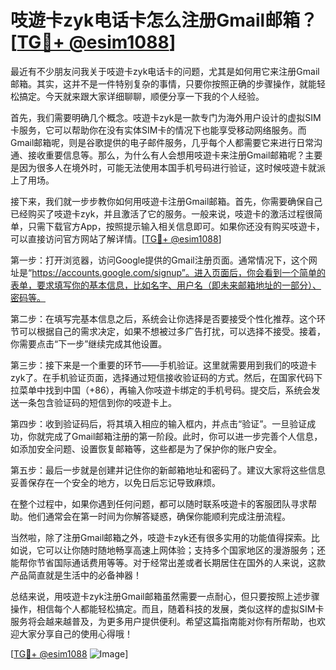 # 吱遊卡zyk电话卡怎么注册Gmail邮箱？[[TG💪+ @esim1088](https://t.me/s/esim1088)]

最近有不少朋友问我关于吱遊卡zyk电话卡的问题，尤其是如何用它来注册Gmail邮箱。其实，这并不是一件特别复杂的事情，只要你按照正确的步骤操作，就能轻松搞定。今天就来跟大家详细聊聊，顺便分享一下我的个人经验。

首先，我们需要明确几个概念。吱遊卡zyk是一款专门为海外用户设计的虚拟SIM卡服务，它可以帮助你在没有实体SIM卡的情况下也能享受移动网络服务。而Gmail邮箱呢，则是谷歌提供的电子邮件服务，几乎每个人都需要它来进行日常沟通、接收重要信息等。那么，为什么有人会想用吱遊卡来注册Gmail邮箱呢？主要是因为很多人在境外时，可能无法使用本国手机号码进行验证，这时候吱遊卡就派上了用场。

接下来，我们就一步步教你如何用吱遊卡注册Gmail邮箱。首先，你需要确保自己已经购买了吱遊卡zyk，并且激活了它的服务。一般来说，吱遊卡的激活过程很简单，只需下载官方App，按照提示输入相关信息即可。如果你还没有购买吱遊卡，可以直接访问官方网站了解详情。[[TG💪+ @esim1088](https://t.me/s/esim1088)]

第一步：打开浏览器，访问Google提供的Gmail注册页面。通常情况下，这个网址是“https://accounts.google.com/signup”。进入页面后，你会看到一个简单的表单，要求填写你的基本信息，比如名字、用户名（即未来邮箱地址的一部分）、密码等。

第二步：在填写完基本信息之后，系统会让你选择是否要接受个性化推荐。这个环节可以根据自己的需求决定，如果不想被过多广告打扰，可以选择不接受。接着，你需要点击“下一步”继续完成其他设置。

第三步：接下来是一个重要的环节——手机验证。这里就需要用到我们的吱遊卡zyk了。在手机验证页面，选择通过短信接收验证码的方式。然后，在国家代码下拉菜单中找到中国（+86），再输入你吱遊卡绑定的手机号码。提交后，系统会发送一条包含验证码的短信到你的吱遊卡上。

第四步：收到验证码后，将其填入相应的输入框内，并点击“验证”。一旦验证成功，你就完成了Gmail邮箱注册的第一阶段。此时，你可以进一步完善个人信息，如添加安全问题、设置恢复邮箱等，这些都是为了保护你的账户安全。

第五步：最后一步就是创建并记住你的新邮箱地址和密码了。建议大家将这些信息妥善保存在一个安全的地方，以免日后忘记导致麻烦。

在整个过程中，如果你遇到任何问题，都可以随时联系吱遊卡的客服团队寻求帮助。他们通常会在第一时间为你解答疑惑，确保你能顺利完成注册流程。

当然啦，除了注册Gmail邮箱之外，吱遊卡zyk还有很多实用的功能值得探索。比如说，它可以让你随时随地畅享高速上网体验；支持多个国家地区的漫游服务；还能帮你节省国际通话费用等等。对于经常出差或者长期居住在国外的人来说，这款产品简直就是生活中的必备神器！

总结来说，用吱遊卡zyk注册Gmail邮箱虽然需要一点耐心，但只要按照上述步骤操作，相信每个人都能轻松搞定。而且，随着科技的发展，类似这样的虚拟SIM卡服务将会越来越普及，为更多用户提供便利。希望这篇指南能对你有所帮助，也欢迎大家分享自己的使用心得哦！

[[TG💪+ @esim1088](https://t.me/s/esim1088) ![Image](https://i.postimg.cc/4NQfJmqS/Snipaste-2025-05-13-00-14-12.png)]